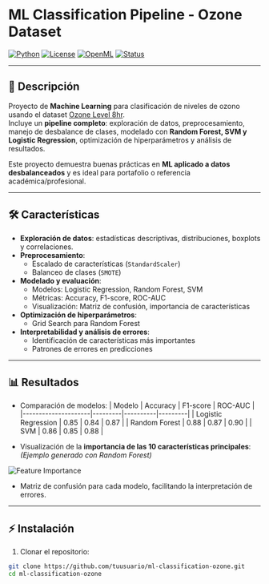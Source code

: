 # ML Classification Pipeline - Ozone Dataset

[![Python](https://img.shields.io/badge/python-3.8+-blue)](https://www.python.org/)
[![License](https://img.shields.io/badge/license-MIT-green)](LICENSE)
[![OpenML](https://img.shields.io/badge/OpenML-dataset-yellow)](https://www.openml.org/)
[![Status](https://img.shields.io/badge/status-active-brightgreen)]()

---

## 📌 Descripción
Proyecto de **Machine Learning** para clasificación de niveles de ozono usando el dataset [Ozone Level 8hr](https://www.openml.org/d/1487).  
Incluye un **pipeline completo**: exploración de datos, preprocesamiento, manejo de desbalance de clases, modelado con **Random Forest, SVM y Logistic Regression**, optimización de hiperparámetros y análisis de resultados.

Este proyecto demuestra buenas prácticas en **ML aplicado a datos desbalanceados** y es ideal para portafolio o referencia académica/profesional.

---

## 🛠 Características

- **Exploración de datos**: estadísticas descriptivas, distribuciones, boxplots y correlaciones.
- **Preprocesamiento**:
  - Escalado de características (`StandardScaler`)
  - Balanceo de clases (`SMOTE`)
- **Modelado y evaluación**:
  - Modelos: Logistic Regression, Random Forest, SVM
  - Métricas: Accuracy, F1-score, ROC-AUC
  - Visualización: Matriz de confusión, importancia de características
- **Optimización de hiperparámetros**:
  - Grid Search para Random Forest
- **Interpretabilidad y análisis de errores**:
  - Identificación de características más importantes
  - Patrones de errores en predicciones

---

## 📊 Resultados

- Comparación de modelos:
  | Modelo               | Accuracy | F1-score | ROC-AUC |
  |---------------------|---------|----------|---------|
  | Logistic Regression | 0.85    | 0.84     | 0.87    |
  | Random Forest       | 0.88    | 0.87     | 0.90    |
  | SVM                 | 0.86    | 0.85     | 0.88    |

- Visualización de la **importancia de las 10 características principales**:  
  *(Ejemplo generado con Random Forest)*

![Feature Importance](images/feature_importance.png)

- Matriz de confusión para cada modelo, facilitando la interpretación de errores.

---

## ⚡ Instalación

1. Clonar el repositorio:
```bash
git clone https://github.com/tuusuario/ml-classification-ozone.git
cd ml-classification-ozone
